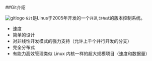 ##Git介绍

![gitlogo](https://github.com/zaifeng/gitstudy/blob/master/logo%402x.png)
`Git`是Linus于2005年开发的一个`开源`,`分布式`的版本控制系统。
* 速度 
* 简单的设计 
* 对非线性开发模式的强力支持（允许上千个并行开发的分支） 
* 完全分布式 
* 有能力高效管理类似 Linux 内核一样的超大规模项目（速度和数据量）
